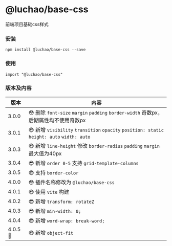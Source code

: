 # @luchao/base-css
前端项目基础css样式

### 安装
    npm install @luchao/base-css --save

### 使用
    import "@luchao/base-css"

### 版本及内容
版本  | 内容 |
--------- | --------|
3.0.0  | :flushed: 删除 `font-size` `margin` `padding` `border-width` 奇数px，后期属性均不使用奇数px |
3.0.1  | :sunglasses: 新增 `visibility` `transition` `opacity` `position: static` `height: auto` `width: auto` |
3.0.3 | :sunglasses: 新增 `line-height` 修改 `border-radius` `padding` `margin` 最大值为40px |
3.0.4 | :sunglasses: 新增 `order 0-5` 支持 `grid-template-columns` |
3.0.5 | :sunglasses: 支持 `border-color` |
4.0.0 | :flushed: 插件名称修改为 `@luchao/base-css` |
4.0.1 | :sunglasses: 使用 `vite` 构建 |
4.0.2 | :sunglasses: 新增 `transform: rotateZ` |
4.0.3 | :sunglasses: 新增 `min-width: 0;` |
4.0.4 | :sunglasses: 新增 `word-wrap: break-word;` |
4.0.5 :cherry_blossom: | :sunglasses: 新增 `object-fit` |

